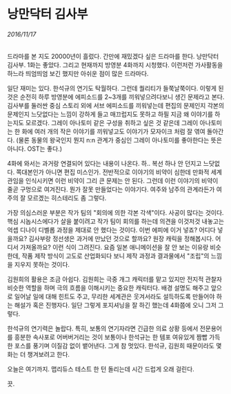 # 낭만닥터 김사부
###### 2016/11/17

드라마를 본 지도 20000년이 흘렀다. 간만에 재밌겠다 싶은 드라마를 한다. 낭만닥터 김사부. 1화는 좋았다. 그리고 현재까지 방영분 4화까지 시청했다. 이런저런 가사활동을 하느라 띄엄띄엄 보긴 했지만 아쉬운 점이 많은 드라마다. 

일단 재미는 있다. 한석규의 연기도 탁월하다. 그런데 퀄리티가 들쭉날쭉이다. 이렇게 된 것은 순전히 하루 방영분에 에피소드를 2~3개를 끼워넣으려다보니 생긴 문제라고 본다. 김사부를 둘러싼 중심 스토리 외에 서브 에피소드를 끼워넣는데 편집의 문제인지 각본의 문제인지 느닷없다는 느낌이 강하게 들고 매끄럽지도 못하고 하필 지금 왜 이야기를 하는지도 모르겠다. 그레이 아나토미 같은 구성을 취하고 싶은 것 같은데 그레이 아나토미는 한 화에 여러 개의 작은 이야기를 끼워넣고도 이야기가 모자이크 처럼 잘 엮여 돌아간다. (물론 동물의 왕국인지 뭔지 n:n 관계가 중심인 그레이 아나토미를 좋아한다는 뜻은 아니다. OST는 좋다.) 

4화에 와서는 과거랑 연결되어 있다는 내용이 나온다. 하.. 복선 하나 안 던지고 느닷없다. 쪽대본인가 아니면 편집 미스인가. 전반적으로 이야기의 비약이 심한데 만화적 세계관임을 인식시키면 이런 비약이 그리 큰 문제는 안 된다. 그런데 이런 이야기의 비약이 줄곧 구멍으로 여겨진다. 뭔가 잘못 만들었다는 이야기다. 여주와 남주의 관계라든가 여주의 잘 모르겠는 히스테리도 좀 그렇다.

가장 의심스러운 부분은 작가 팀의 "회의에 의한 각본 각색"이다. 사공이 많다는 것이다. 핵심 시놉시스에다가 살을 붙이려고 작가 팀이 회의를 하는데 의견을 이것저것 내놓고는 억셉 디나이 디벨롭 과정을 제대로 안 했다는 것이다. 이번 에피에 이거 넣죠? 어디다 넣을까요? 김사부랑 정선생은 과거에 만났던 것으로 할까요? 원장 캐릭을 정해봅시다. 어디서 가져올까요? 이런 식이 그려진다. 요즘 일본 애니메이션을 잘 안 보는 이유랑 비슷한데, 작품 제작 방식이 고도로 산업화되다 보니 제작 과정과 결과물에서 "조립"의 느낌을 지우지 못하는 것이다.

김원희의 활용은 조금 아쉽다. 김원희는 극중 개그 캐릭터를 맡고 있지만 전지적 관찰자 비슷한 역할을 하며 극의 흐름을 이해시키는 중요한 캐릭터다. 배경 설명도 해주고 앞으로 일어날 일에 대해 힌트도 주고, 무리한 세계관은 웃겨서라도 설득하도록 만들어야 하는 해설가 혹은 진행자다. 일단 그렇게 포지셔닝을 잘 하긴 했는데 4화쯤에 오니 그저 그렇다. 

한석규의 연기력은 놀랍다. 특히, 보통의 연기자라면 긴급한 의료 상황 등에서 전문용어를 흥분한 속사포로 어버버거리는 것이 보통이나 한석규는 한 템포 여유있게 짬빱 가득한 포스를 풍기며 이질감 없이 뱉어낸다. 그게 참 멋있다. 한석규, 김원희 때문이라도 몇 화는 더 챙겨보려고 한다.

오늘은 여기까지. 맵리듀스 테스트 한 턴 돌리는데 시간 드럽게 오래 걸린다. 

끗.




